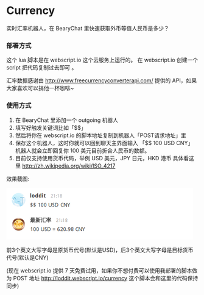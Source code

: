 # Currency #

实时汇率机器人，在 BearyChat 里快速获取外币等值人民币是多少？

### 部署方式 ###

这个 lua 脚本是在 webscript.io 这个云服务上运行的。
在 webscript.io 创建一个 script 把代码复制过去即可 。

汇率数据感谢由 http://www.freecurrencyconverterapi.com/ 提供的 API，如果大家喜欢可以捐他一杯咖啡~


### 使用方式 ###
1. 在 BearyChat 里添加一个 outgoing 机器人
2. 填写好触发关键词比如「$$」
3. 然后将你在 webscript.io 的脚本地址复制到机器人「POST请求地址」里
4. 保存这个机器人，这时你就可以回到聊天主界面输入 「$$ 100 USD CNY」 机器人就会立即回复你 100 美元目前折合人民币的数额。
5. 目前仅支持使用货币代码，举例 USD 美元，JPY 日元，HKD 港币 具体看这里 http://zh.wikipedia.org/wiki/ISO_4217

效果截图:

![screenshot](currency.png)

前3个英文大写字母是原货币代号(默认是USD)，后3个英文大写字母是目标货币代号(默认是CNY)

(现在 webscript.io 提供 7 天免费试用，如果你不想付费可以使用我部署的脚本做为 POST 地址  http://loddit.webscript.io/currency 这个脚本会和这里的代码保持同步)

